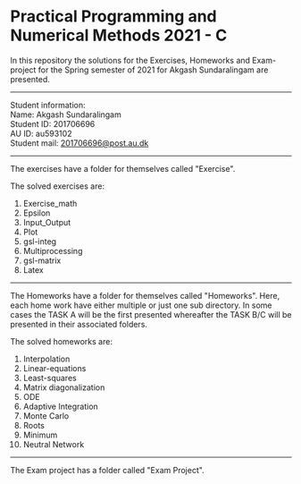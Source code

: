 # Practical Programming and Numerical Methods 2021 - C

In this repository the solutions for the Exercises, Homeworks and Exam-project for the Spring semester of 2021 for Akgash Sundaralingam are presented.

-------------------------------------------------------------------------------------------------------------------------------------------------------

Student information:   
Name: Akgash Sundaralingam   
Student ID: 201706696  
AU ID: au593102  
Student mail: 201706696@post.au.dk

-------------------------------------------------------------------------------------------------------------------------------------------------------

The exercises have a folder for themselves called "Exercise". 

The solved exercises are: 

1. Exercise_math
2. Epsilon
3. Input_Output
4. Plot
5. gsl-integ
6. Multiprocessing
7. gsl-matrix
8. Latex
-------------------------------------------------------------------------------------------------------------------------------------------------------

The Homeworks have a folder for themselves called "Homeworks". Here, each home work have either multiple or just one sub directory. In some cases the TASK A will be the first presented whereafter the TASK B/C will be presented in their associated folders. 

The solved homeworks are: 

1. Interpolation
2. Linear-equations
3. Least-squares
4. Matrix diagonalization
5. ODE
6. Adaptive Integration
7. Monte Carlo
8. Roots
9. Minimum
10. Neutral Network

-------------------------------------------------------------------------------------------------------------------------------------------------------
The Exam project has a folder called "Exam Project". 
